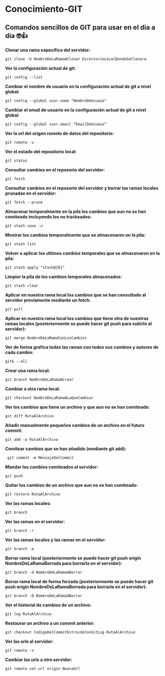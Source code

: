 # Conocimiento-GIT
Comandos sencillos de GIT para usar en el dia a dia 🤓👍
---
**Clonar una rama especifica del servidor:**
```
git clone -b NombreDeLaRamaAClonar DirectorioLocalDondeSeClonara
```
**Ver la configuración actual de git:**
```
git config --list
```
**Cambiar el nombre de usuario en la configuración actual de git a nivel global:**
```
git config --global user.name "NombreDeUsuaio"
```
**Cambiar el email de usuario en la configuración actual de git a nivel global:**
```
git config --global user.email “EmailDeUsuaio”
```
**Ver la url del origen remoto de datos del repositorio:**
```
git remote -v
```
**Ver el estado del repositorio local:**
```
git status
```
**Consultar cambios en el reposorio del servidor:**
```
git fetch
```
**Consultar cambios en el reposorio del servidor y borrar las ramas locales prunadas en el servidor:**
```
git fetch --prune
```
**Almacenar temporalmente en la pila los cambios que aun no se han comiteado incluyendo los no trackeados:**
```
git stash save -u
```
**Mostrar los cambios temporalmente que se almacenaron en la pila:**
```
git stash list
```
**Volver a aplicar los ultimos cambios temporales que se almacenaron en la pila:**
```
git stash apply "stash@{0}"
```
**Limpiar la pila de los cambios temporales almacenados:**
```
git stash clear
```
**Aplicar en nuestra rama local los cambios que se han consultado al servidor previamente mediante un fetch:**
```
git pull
```
**Aplicar en nuestra rama local los cambios que tiene otra de nuestras ramas locales (posteriormente se puede hacer git push para subirlo al servidor):**
```
git merge NombreDeLaRamaConLosCambios
```
**Ver de forma grafica todas las ramas con todos sus cambios y autores de cada cambio:**
```
gitk --all
```
**Crear una rama local:**
```
git branch NombreDeLaRamaACrear
```
**Cambiar a otra rama local:**
```
git checkout NombreDeLaRamaALaQueCambiar
```
**Ver los cambios que tiene un archivo y que aun no se han comiteado:**
```
git diff RutaAlArchivo
```
**Añadir manualmente pequeños cambios de un archivo en el futuro commit:**
```
git add -p RutaAlArchivo
```
**Comitear cambios que se han añadido (mediante git add):**
```
 git commit -m MensajeDelCommit
```
**Mandar los cambios comiteados al servidor:**
```
git push
```
**Quitar los cambios de un archivo que aun no se han comiteado:**
```
git restore RutaAlArchivo
```
**Ver las ramas locales:**
```
git branch
```
**Ver las ramas en el servidor:**
```
git branch -r
```
**Ver las ramas locales y las ramas en el servidor:**
```
git branch -a
```
**Borrar rama local (posteriormente se puede hacer git push origin NombreDeLaRamaBorrada para borrarla en el servidor):**
```
git branch -d NombreDeLaRamaABorrar
```
**Borrar rama local de forma forzada (posteriormente se puede hacer git push origin NombreDeLaRamaBorrada para borrarla en el servidor):**
```
git branch -D NombreDeLaRamaABorrar
```
**Ver el historial de cambios de un archivo:**
```
git log RutaAlArchivo
```
**Restaurar un archivo a un commit anterior:**
```
git checkout CodigoDelCommitExtraidoConGitLog RutaAlArchivo
```
**Ver las urls al servidor:**
```
git remote -v
```
**Cambiar las urls a otro servidor:**
```
git remote set-url origin NuevaUrl
```